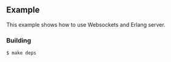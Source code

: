 ## Example ##

This example shows how to use Websockets and Erlang server.

### Building ###

    $ make deps
